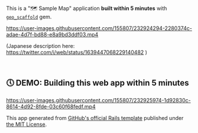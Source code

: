 This is a "🗺 Sample Map" application **built within 5 minutes** with [`geo_scaffold`](https://github.com/champierre/geo_scaffold) gem.

https://user-images.githubusercontent.com/155807/232924294-2280374c-adae-4d7f-bd88-e8a9bd3ddf03.mp4

(Japanese description here: https://twitter.com/i/web/status/1639447068229140482 )

<br>

## 🕔 DEMO: Building this web app within 5 minutes

https://user-images.githubusercontent.com/155807/232925974-1d92830c-8614-4d92-8fde-03c60f68fedf.mp4

This app generated from [GitHub's official Rails template](https://github.com/github/codespaces-rails) published under [the MIT License](https://github.com/yasulab/sample_map/blob/main/LICENSE).
